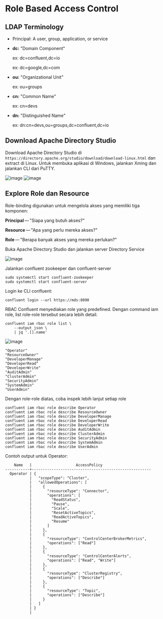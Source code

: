 # Role Based Access Control

## LDAP Terminology

- Principal: A user, group, application, or service

- **dc:** "Domain Component"

  ex: dc=confluent,dc=io

  ex: dc=google,dc=com

- **ou:** "Organizational Unit"

  ex: ou=groups

- **cn:** "Common Name"

  ex: cn=devs

- **dn:** "Distinguished Name"

  ex: dn:cn=devs,ou=groups,dc=confluent,dc=io

## Download Apache Directory Studio

Download Apache Directory Studio di `https://directory.apache.org/studio/download/download-linux.html` dan extract di Linux. Untuk membuka aplikasi di Windows, jalankan Xming dan jalankan CLI dari PuTTY.

![image](https://github.com/ivynajohansen/belajar-confluent/assets/83331802/017f5d7f-fbde-45e9-9190-c4ddb4cf891f)
![image](https://github.com/ivynajohansen/belajar-confluent/assets/83331802/08766596-1049-4a2a-bcc1-ae0ce3340d16)


## Explore Role dan Resource

Role-binding digunakan untuk mengelola akses yang memiliki tiga komponen:

**Principal** — "Siapa yang butuh akses?"

**Resource** — "Apa yang perlu mereka akses?"

**Role** — "Berapa banyak akses yang mereka perlukan?"

Buka Apache Directory Studio dan jalankan server Directory Service

![image](https://github.com/ivynajohansen/belajar-confluent/assets/83331802/0d89bd16-9d9c-44f5-a243-01488943d328)

Jalankan confluent zookeeper dan confluent-server

```
sudo systemctl start confluent-zookeeper
sudo systemctl start confluent-server
```

Login ke CLI confluent:

```
confluent login --url https://mds:8090
```

RBAC Confluent menyediakan role yang predefined. Dengan command iam role, list role-role tersebut secara lebih detail.

```
confluent iam rbac role list \
    --output json \
    | jq '.[].name'
```

![image](https://github.com/ivynajohansen/belajar-confluent/assets/83331802/fbd4ec2f-c5cb-424c-9e1b-d319b0c8b6b7)

```
"Operator"
"ResourceOwner"
"DeveloperManage"
"DeveloperRead"
"DeveloperWrite"
"AuditAdmin"
"ClusterAdmin"
"SecurityAdmin"
"SystemAdmin"
"UserAdmin"
```

Dengan role-role diatas, coba inspek lebih lanjut setiap role

```
confluent iam rbac role describe Operator
confluent iam rbac role describe ResourceOwner
confluent iam rbac role describe DeveloperManage
confluent iam rbac role describe DeveloperRead
confluent iam rbac role describe DeveloperWrite
confluent iam rbac role describe AuditAdmin
confluent iam rbac role describe ClusterAdmin
confluent iam rbac role describe SecurityAdmin
confluent iam rbac role describe SystemAdmin
confluent iam rbac role describe UserAdmin
```

Contoh output untuk Operator:

```
    Name   |                    AccessPolicy                      
-----------+------------------------------------------------------
  Operator | {                                                    
           |   "scopeType": "Cluster",                            
           |   "allowedOperations": [                             
           |     {                                                
           |       "resourceType": "Connector",                   
           |       "operations": [                                
           |         "ReadStatus",                                
           |         "Pause",                                     
           |         "Scale",                                     
           |         "ResetActiveTopics",                         
           |         "ReadActiveTopics",                          
           |         "Resume"                                     
           |       ]                                              
           |     },                                               
           |     {                                                
           |       "resourceType": "ControlCenterBrokerMetrics",  
           |       "operations": ["Read"]                         
           |     },                                               
           |     {                                                
           |       "resourceType": "ControlCenterAlerts",         
           |       "operations": ["Read", "Write"]                
           |     },                                               
           |     {                                                
           |       "resourceType": "ClusterRegistry",             
           |       "operations": ["Describe"]                     
           |     },                                               
           |     {                                                
           |       "resourceType": "Topic",                       
           |       "operations": ["Describe"]                     
           |     }                                                
           |   ]                                                  
           | }                                                    
           |
```


